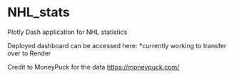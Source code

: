 # NHL_stats
 Plotly Dash application for NHL statistics

Deployed dashboard can be accessed here: *currently working to transfer over to Render

Credit to MoneyPuck for the data
https://moneypuck.com/
